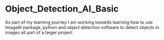 # Object_Detection_AI_Basic
As part of my learning journey I am working towards learning how to use ImageAI package, python and object detection software to detect objects in images all part of a larger project.
